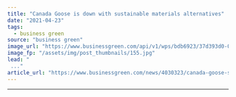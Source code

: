 ```yaml
---
title: "Canada Goose is down with sustainable materials alternatives"
date: "2021-04-23"
tags: 
  - business green
source: "business green"
image_url: "https://www.businessgreen.com/api/v1/wps/bdb6923/37d393d0-08d6-41d2-894d-1c00494d7fb3/1/Canada-goose-185x114.jpg"
image_fp: "/assets/img/post_thumbnails/155.jpg"
lead: "
 ..."
article_url: "https://www.businessgreen.com/news/4030323/canada-goose-sustainable-materials-alternatives"
---
```


---
